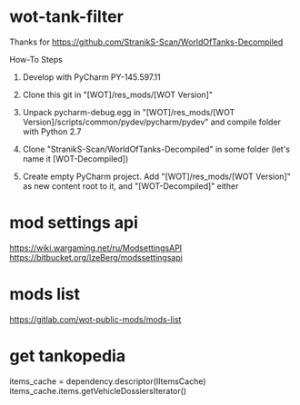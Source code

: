 # wot-tank-filter

Thanks for https://github.com/StranikS-Scan/WorldOfTanks-Decompiled

How-To Steps

1) Develop with PyCharm PY-145.597.11
2) Clone this git in "[WOT]/res_mods/[WOT Version]"
3) Unpack pycharm-debug.egg in "[WOT]/res_mods/[WOT Version]/scripts/common/pydev/pycharm/pydev" and compile folder with Python 2.7

4) Clone "StranikS-Scan/WorldOfTanks-Decompiled" in some folder (let's name it [WOT-Decompiled])
5) Create empty PyCharm project. Add "[WOT]/res_mods/[WOT Version]" as new content root to it, and "[WOT-Decompiled]" either


# mod settings api

https://wiki.wargaming.net/ru/ModsettingsAPI
https://bitbucket.org/IzeBerg/modssettingsapi

# mods list

https://gitlab.com/wot-public-mods/mods-list

# get tankopedia

items_cache = dependency.descriptor(IItemsCache)
items_cache.items.getVehicleDossiersIterator()
